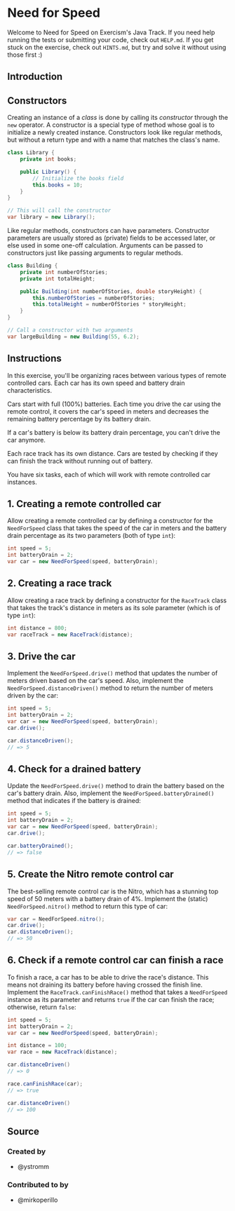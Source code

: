 # Need for Speed

Welcome to Need for Speed on Exercism's Java Track.
If you need help running the tests or submitting your code, check out `HELP.md`.
If you get stuck on the exercise, check out `HINTS.md`, but try and solve it without using those first :)

## Introduction

## Constructors

Creating an instance of a _class_ is done by calling its _constructor_ through the `new` operator.
A constructor is a special type of method whose goal is to initialize a newly created instance.
Constructors look like regular methods, but without a return type and with a name that matches the class's name.

```java
class Library {
    private int books;

    public Library() {
        // Initialize the books field
        this.books = 10;
    }
}

// This will call the constructor
var library = new Library();
```

Like regular methods, constructors can have parameters.
Constructor parameters are usually stored as (private) fields to be accessed later, or else used in some one-off calculation.
Arguments can be passed to constructors just like passing arguments to regular methods.

```java
class Building {
    private int numberOfStories;
    private int totalHeight;

    public Building(int numberOfStories, double storyHeight) {
        this.numberOfStories = numberOfStories;
        this.totalHeight = numberOfStories * storyHeight;
    }
}

// Call a constructor with two arguments
var largeBuilding = new Building(55, 6.2);
```

## Instructions

In this exercise, you'll be organizing races between various types of remote controlled cars. Each car has its own speed and battery drain characteristics.

Cars start with full (100%) batteries. Each time you drive the car using the remote control, it covers the car's speed in meters and decreases the remaining battery percentage by its battery drain.

If a car's battery is below its battery drain percentage, you can't drive the car anymore.

Each race track has its own distance. Cars are tested by checking if they can finish the track without running out of battery.

You have six tasks, each of which will work with remote controlled car instances.

## 1. Creating a remote controlled car

Allow creating a remote controlled car by defining a constructor for the `NeedForSpeed` class that takes the speed of the car in meters and the battery drain percentage as its two parameters (both of type `int`):

```java
int speed = 5;
int batteryDrain = 2;
var car = new NeedForSpeed(speed, batteryDrain);
```

## 2. Creating a race track

Allow creating a race track by defining a constructor for the `RaceTrack` class that takes the track's distance in meters as its sole parameter (which is of type `int`):

```java
int distance = 800;
var raceTrack = new RaceTrack(distance);
```

## 3. Drive the car

Implement the `NeedForSpeed.drive()` method that updates the number of meters driven based on the car's speed. Also, implement the `NeedForSpeed.distanceDriven()` method to return the number of meters driven by the car:

```java
int speed = 5;
int batteryDrain = 2;
var car = new NeedForSpeed(speed, batteryDrain);
car.drive();

car.distanceDriven();
// => 5
```

## 4. Check for a drained battery

Update the `NeedForSpeed.drive()` method to drain the battery based on the car's battery drain. Also, implement the `NeedForSpeed.batteryDrained()` method that indicates if the battery is drained:

```java
int speed = 5;
int batteryDrain = 2;
var car = new NeedForSpeed(speed, batteryDrain);
car.drive();

car.batteryDrained();
// => false
```

## 5. Create the Nitro remote control car

The best-selling remote control car is the Nitro, which has a stunning top speed of 50 meters with a battery drain of 4%. Implement the (static) `NeedForSpeed.nitro()` method to return this type of car:

```java
var car = NeedForSpeed.nitro();
car.drive();
car.distanceDriven();
// => 50
```

## 6. Check if a remote control car can finish a race

To finish a race, a car has to be able to drive the race's distance. This means not draining its battery before having crossed the finish line. Implement the `RaceTrack.canFinishRace()` method that takes a `NeedForSpeed` instance as its parameter and returns `true` if the car can finish the race; otherwise, return `false`:

```java
int speed = 5;
int batteryDrain = 2;
var car = new NeedForSpeed(speed, batteryDrain);

int distance = 100;
var race = new RaceTrack(distance);

car.distanceDriven()
// => 0

race.canFinishRace(car);
// => true

car.distanceDriven()
// => 100
```

## Source

### Created by

- @ystromm

### Contributed to by

- @mirkoperillo